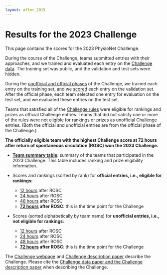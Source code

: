 ```yaml
---
layout: after_2015
---
```


# Results for the 2023 Challenge

This page contains the scores for the 2023 PhysioNet Challenge.

During the course of the Challenge, teams submitted entries with their approaches, and we trained and evaluated each entry on the [Challenge data](../#data). The training set was public, and the validation and test sets were hidden.

During the [unofficial and official phases](../#rules) of the Challenge, we trained each entry on the training set, and we [scored](../#scoring) each entry on the validation set. After the official phase, each team selected one entry for evaluation on the test set, and we evaluated these entries on the test set.

Teams that satisfied all of the [Challenge rules](../#rules) were eligible for rankings and prizes as official Challenge entries. Teams that did not satisfy one or more of the rules were not eligible for rankings or prizes as unofficial Challenge entries. (Both the official and unofficial entries are from the official phase of the Challenge.)

__The officially eligible team with the highest Challenge score at 72 hours after return of spontaneous circulation (ROSC) won the 2023 Challenge.__

- __[Team summary table](team_summary_table.tsv)__: summary of the teams that participated in the 2023 Challenge. This table includes ranking and prize eligibility information.

- Scores and rankings (sorted by rank) for __official entries, i.e., eligible for rankings__:
   - [12 hours](official_scores_12.tsv) after ROSC
   - [24 hours](official_scores_24.tsv) after ROSC
   - [48 hours](official_scores_48.tsv) after ROSC
   - __[72 hours](official_scores_72.tsv) after ROSC__: this is the time point for the Challenge

- Scores (sorted alphabetically by team name) for __unofficial entries, i.e., not eligible for rankings__:
   - [12 hours](unofficial_scores_12.tsv) after ROSC
   - [24 hours](unofficial_scores_24.tsv) after ROSC
   - [48 hours](unofficial_scores_48.tsv) after ROSC
   - __[72 hours](unofficial_scores_72.tsv) after ROSC__: this is the time point for the Challenge

The [Challenge webpage](../) and [Challenge description paper](../papers/) describe the Challenge. Please cite the [Challenge data paper and the Challenge description paper](../papers/) when describing the Challenge. 